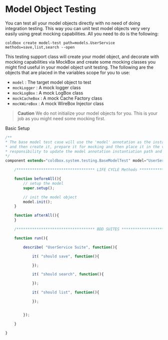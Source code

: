 # Model Object Testing

You can test all your model objects directly with no need of doing integration testing. This way you can unit test model objects very very easily using great mocking capabilities. All you need to do is the following:

```
coldbox create model-test path=models.UserService methods=save,list,search --open
```

This testing support class will create your model object, and decorate with mocking capabilities via MockBox and create some mocking classes you might find useful in your model object unit testing. The following are the objects that are placed in the variables scope for you to use:

* `model` : The target model object to test
* `mockLogger` : A mock logger class
* `mockLogBox` : A mock LogBox class
* `mockCacheBox` : A mock Cache Factory class
* `mockWireBox` : A mock WireBox Injector class

> **Caution** We do not initialize your model objects for you. This is your job as you might need some mocking first.

Basic Setup

```javascript
/**
* The base model test case will use the 'model' annotation as the instantiation path
* and then create it, prepare it for mocking and then place it in the variables scope as 'model'. It is your
* responsibility to update the model annotation instantiation path and init your model.
*/
component extends="coldbox.system.testing.BaseModelTest" model="UserService"{

    /*********************************** LIFE CYCLE Methods ***********************************/

    function beforeAll(){
        // setup the model
        super.setup();        

        // init the model object
        model.init();
    }

    function afterAll(){
    }

    /*********************************** BDD SUITES ***********************************/

    function run(){

        describe( "UserService Suite", function(){

            it( "should save", function(){

            });

            it( "should search", function(){

            });

            it( "should list", function(){

            });


        });

    }

}
```
